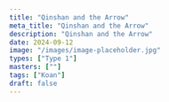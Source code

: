```yaml
---
title: "Qinshan and the Arrow"
meta_title: "Qinshan and the Arrow"
description: "Qinshan and the Arrow"
date: 2024-09-12
image: "/images/image-placeholder.jpg"
types: ["Type 1"]
masters: [""]
tags: ["Koan"]
draft: false
---
```


